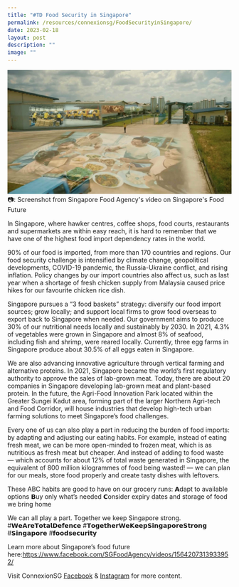 ```yaml
---
title: "#TD Food Security in Singapore"
permalink: /resources/connexionsg/FoodSecurityinSingapore/
date: 2023-02-18
layout: post
description: ""
image: ""
---
```

![](/images/connexionsg/2023/Food%20Security.jpg)
📷: Screenshot from Singapore Food Agency's video on Singapore's Food Future

In Singapore, where hawker centres, coffee shops, food courts, restaurants and supermarkets are within easy reach, it is hard to remember that we have one of the highest food import dependency rates in the world.

90% of our food is imported, from more than 170 countries and regions. Our food security challenge is intensified by climate change, geopolitical developments, COVID-19 pandemic, the Russia-Ukraine conflict, and rising inflation. Policy changes by our import countries also affect us, such as last year when a shortage of fresh chicken supply from Malaysia caused price hikes for our favourite chicken rice dish.

Singapore pursues a “3 food baskets” strategy: diversify our food import sources; grow locally; and support local firms to grow food overseas to export back to Singapore when needed. Our government aims to produce 30% of our nutritional needs locally and sustainably by 2030. In 2021, 4.3% of vegetables were grown in Singapore and almost 8% of seafood, including fish and shrimp, were reared locally. Currently, three egg farms in Singapore produce about 30.5% of all eggs eaten in Singapore.

We are also advancing innovative agriculture through vertical farming and alternative proteins. In 2021, Singapore became the world’s first regulatory authority to approve the sales of lab-grown meat. Today, there are about 20 companies in Singapore developing lab-grown meat and plant-based protein. In the future, the Agri-Food Innovation Park located within the Greater Sungei Kadut area, forming part of the larger Northern Agri-tech and Food Corridor, will house industries that develop high-tech urban farming solutions to meet Singapore’s food challenges.

Every one of us can also play a part in reducing the burden of food imports: by adapting and adjusting our eating habits. For example, instead of eating fresh meat, we can be more open-minded to frozen meat, which is as nutritious as fresh meat but cheaper. And instead of adding to food waste — which accounts for about 12% of total waste generated in Singapore, the equivalent of 800 million kilogrammes of food being wasted! — we can plan for our meals, store food properly and create tasty dishes with leftovers.

These ABC habits are good to have on our grocery runs:
𝗔dapt to available options
𝗕uy only what’s needed
𝗖onsider expiry dates and storage of food we bring home

We can all play a part. Together we keep Singapore strong.
#𝗪𝗲𝗔𝗿𝗲𝗧𝗼𝘁𝗮𝗹𝗗𝗲𝗳𝗲𝗻𝗰𝗲 #𝗧𝗼𝗴𝗲𝘁𝗵𝗲𝗿𝗪𝗲𝗞𝗲𝗲𝗽𝗦𝗶𝗻𝗴𝗮𝗽𝗼𝗿𝗲𝗦𝘁𝗿𝗼𝗻𝗴 #𝗦𝗶𝗻𝗴𝗮𝗽𝗼𝗿𝗲 #𝗳𝗼𝗼𝗱𝘀𝗲𝗰𝘂𝗿𝗶𝘁𝘆

Learn more about Singapore’s food future here:https://www.facebook.com/SGFoodAgency/videos/1564207313933952/

Visit ConnexionSG [Facebook](https://www.facebook.com/ConnexionSG) & [Instagram](https://www.instagram.com/connexionsg/) for more content.